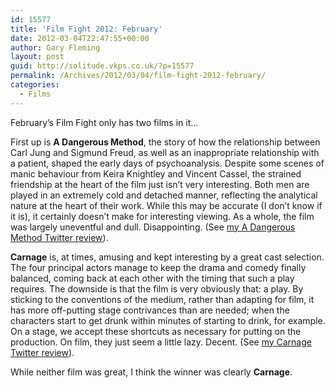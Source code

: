 ```yaml
---
id: 15577
title: 'Film Fight 2012: February'
date: 2012-03-04T22:47:55+00:00
author: Gary Fleming
layout: post
guid: http://solitude.vkps.co.uk/?p=15577
permalink: /Archives/2012/03/04/film-fight-2012-february/
categories:
  - Films
---
```

February&#8217;s Film Fight only has two films in it&#8230;

First up is **A Dangerous Method**, the story of how the relationship between Carl Jung and Sigmund Freud, as well as an inappropriate relationship with a patient, shaped the early days of psychoanalysis. Despite some scenes of manic behaviour from Keira Knightley and Vincent Cassel, the strained friendship at the heart of the film just isn&#8217;t very interesting. Both men are played in an extremely cold and detached manner, reflecting the analytical nature at the heart of their work. While this may be accurate (I don&#8217;t know if it is), it certainly doesn&#8217;t make for interesting viewing. As a whole, the film was largely uneventful and dull. Disappointing. (See [my A Dangerous Method Twitter review](http://twitter.com/garyfleming/status/168766848081473537)).

**Carnage** is, at times, amusing and kept interesting by a great cast selection. The four principal actors manage to keep the drama and comedy finally balanced, coming back at each other with the timing that such a play requires. The downside is that the film is very obviously that: a play. By sticking to the conventions of the medium, rather than adapting for film, it has more off-putting stage contrivances than are needed; when the characters start to get drunk within minutes of starting to drink, for example. On a stage, we accept these shortcuts as necessary for putting on the production. On film, they just seem a little lazy. Decent. (See [my Carnage Twitter review](http://twitter.com/garyfleming/status/171710624756269056)).

While neither film was great, I think the winner was clearly **Carnage**.